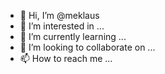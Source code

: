 - 👋 Hi, I’m @meklaus
- 👀 I’m interested in ...
- 🌱 I’m currently learning ...
- 💞️ I’m looking to collaborate on ...
- 📫 How to reach me ...

<!---
meklaus/meklaus is a ✨ special ✨ repository because its `README.md` (this file) appears on your GitHub profile.
You can click the Preview link to take a look at your changes.
--->
